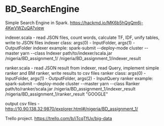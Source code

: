 # BD_SearchEngine

Simple Search Engine in Spark. https://hackmd.io/MK6b5hQgQm6j-4KwVWZuQA?view

indexer.scala  -  read JSON files, count words, calculate TF, IDF, unify tables, write to JSON files
indexer class: args(0) - InputFolder, args(1) - OutputFolder 
indexer example:
spark-submit --deploy-mode cluster --master yarn --class Indexer path/to/indexer/scala.jar /nigeria/BD_assignment_1/ /nigeria/BD_assignment_1/indexer_result

ranker.scala  -  read JSON result from indexer, read Query, implement simple ranker and BM ranker, write results to csv files
ranker class: args(0) - InputFolder, args(1) - OutputFolder, args(2) - InputQuery
ranker example:
spark-submit --deploy-mode cluster --master yarn --class Ranker path/to/ranker/scala.jar /nigeria/BD_assignment_1/indexer_result /nigeria/BD_assignment_1/ranker_result "GOOGLE"

output csv files - http://10.90.138.32:9870/explorer.html#/nigeria/BD_assignment_1/

Trello project. https://trello.com/b/iTcqTfUx/big-data
